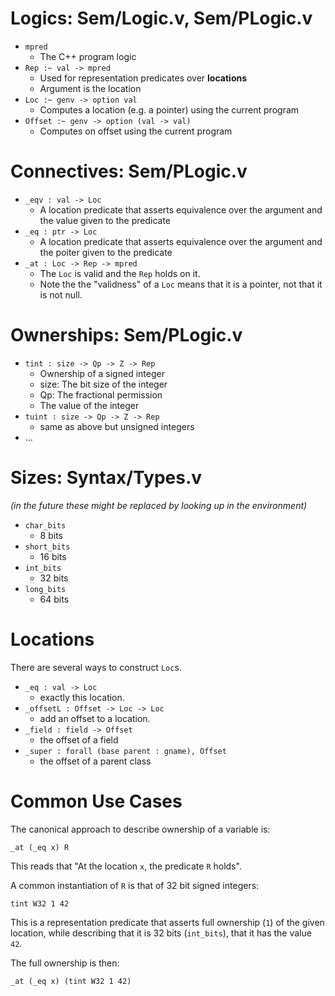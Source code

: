 # Logics: Sem/Logic.v, Sem/PLogic.v
- `mpred`
  + The C++ program logic
- `Rep :~ val -> mpred`
  + Used for representation predicates over **locations**
  + Argument is the location
- `Loc :~ genv -> option val`
  + Computes a location (e.g. a pointer) using the current program
- `Offset :~ genv -> option (val -> val)`
  + Computes on offset using the current program


# Connectives: Sem/PLogic.v
- `_eqv : val -> Loc`
  + A location predicate that asserts equivalence over the argument and the value given to the predicate
- `_eq : ptr -> Loc`
  + A location predicate that asserts equivalence over the argument and the poiter given to the predicate
- `_at : Loc -> Rep -> mpred`
  + The `Loc` is valid and the `Rep` holds on it.
  + Note the the "validness" of a `Loc` means that it is a pointer, not
    that it is not null.

# Ownerships: Sem/PLogic.v
- `tint : size -> Qp -> Z -> Rep`
  + Ownership of a signed integer
  + size: The bit size of the integer
  + Qp: The fractional permission
  + The value of the integer
- `tuint : size -> Qp -> Z -> Rep`
  + same as above but unsigned integers
- ...


# Sizes: Syntax/Types.v

*(in the future these might be replaced by looking up in the environment)*

- `char_bits`
  + 8 bits
- `short_bits`
  + 16 bits
- `int_bits`
  + 32 bits
- `long_bits`
  + 64 bits

# Locations

There are several ways to construct `Loc`s.

- `_eq : val -> Loc`
  + exactly this location.
- `_offsetL : Offset -> Loc -> Loc`
  + add an offset to a location.
- `_field : field -> Offset`
  + the offset of a field
- `_super : forall (base parent : gname), Offset`
  + the offset of a parent class


# Common Use Cases
The canonical approach to describe ownership of a variable is:
```
_at (_eq x) R
```

This reads that "At the location `x`, the predicate `R` holds".

A common instantiation of `R` is that of 32 bit signed integers:
```
tint W32 1 42
```

This is a representation predicate that asserts full ownership (`1`) of the given location,
while describing that it is 32 bits (`int_bits`), that it has the value `42`.

The full ownership is then:
```
_at (_eq x) (tint W32 1 42)
```
